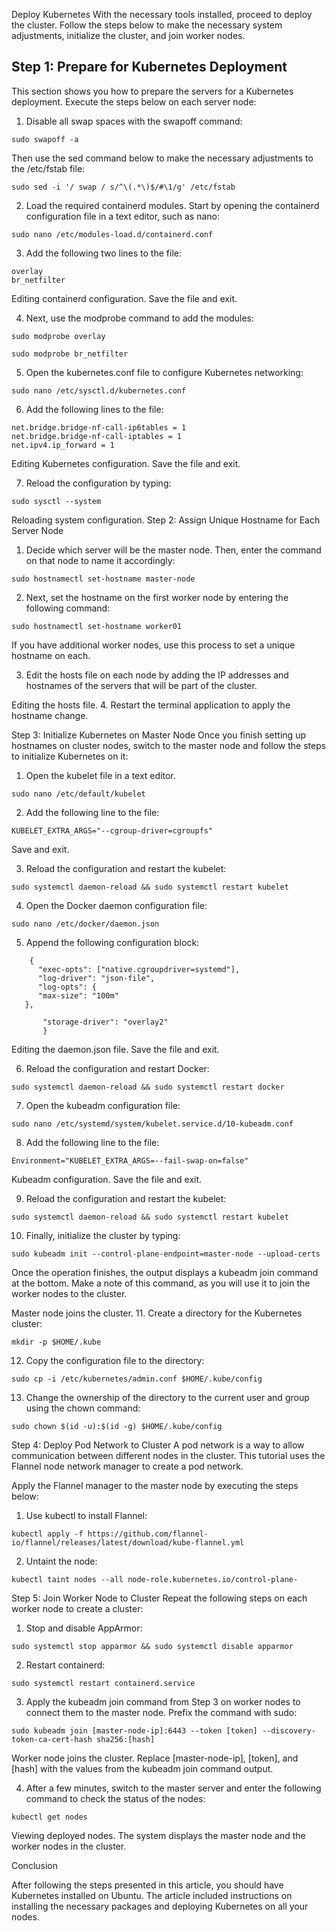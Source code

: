 Deploy Kubernetes
With the necessary tools installed, proceed to deploy the cluster. Follow the steps below to make the necessary system adjustments, initialize the cluster, and join worker nodes.

## Step 1: Prepare for Kubernetes Deployment
This section shows you how to prepare the servers for a Kubernetes deployment. Execute the steps below on each server node:

1. Disable all swap spaces with the swapoff command:
```
sudo swapoff -a
```

Then use the sed command below to make the necessary adjustments to the /etc/fstab file:
```
sudo sed -i '/ swap / s/^\(.*\)$/#\1/g' /etc/fstab
```
2. Load the required containerd modules. Start by opening the containerd configuration file in a text editor, such as nano:
```
sudo nano /etc/modules-load.d/containerd.conf
```
3. Add the following two lines to the file:
```
overlay
br_netfilter
```
Editing containerd configuration.
Save the file and exit.

4. Next, use the modprobe command to add the modules:
```
sudo modprobe overlay

sudo modprobe br_netfilter
```
5. Open the kubernetes.conf file to configure Kubernetes networking:
```
sudo nano /etc/sysctl.d/kubernetes.conf
```
6. Add the following lines to the file:
```
net.bridge.bridge-nf-call-ip6tables = 1
net.bridge.bridge-nf-call-iptables = 1
net.ipv4.ip_forward = 1
```
Editing Kubernetes configuration.
Save the file and exit.

7. Reload the configuration by typing:
```
sudo sysctl --system
```
Reloading system configuration.
Step 2: Assign Unique Hostname for Each Server Node
1. Decide which server will be the master node. Then, enter the command on that node to name it accordingly:
```
sudo hostnamectl set-hostname master-node
```
2. Next, set the hostname on the first worker node by entering the following command:
```
sudo hostnamectl set-hostname worker01
```
If you have additional worker nodes, use this process to set a unique hostname on each.

3. Edit the hosts file on each node by adding the IP addresses and hostnames of the servers that will be part of the cluster.

Editing the hosts file.
4. Restart the terminal application to apply the hostname change.

Step 3: Initialize Kubernetes on Master Node
Once you finish setting up hostnames on cluster nodes, switch to the master node and follow the steps to initialize Kubernetes on it:

1. Open the kubelet file in a text editor.
```
sudo nano /etc/default/kubelet
```
2. Add the following line to the file:
```
KUBELET_EXTRA_ARGS="--cgroup-driver=cgroupfs"
```
Save and exit.

3. Reload the configuration and restart the kubelet:
```
sudo systemctl daemon-reload && sudo systemctl restart kubelet
```
4. Open the Docker daemon configuration file:
```
sudo nano /etc/docker/daemon.json
```
5. Append the following configuration block:
```
    {
      "exec-opts": ["native.cgroupdriver=systemd"],
      "log-driver": "json-file",
      "log-opts": {
      "max-size": "100m"
   },

       "storage-driver": "overlay2"
       }
```
Editing the daemon.json file.
Save the file and exit.

6. Reload the configuration and restart Docker:
```
sudo systemctl daemon-reload && sudo systemctl restart docker
```
7. Open the kubeadm configuration file:
```
sudo nano /etc/systemd/system/kubelet.service.d/10-kubeadm.conf
```
8. Add the following line to the file:
```
Environment="KUBELET_EXTRA_ARGS=--fail-swap-on=false"
```
Kubeadm configuration.
Save the file and exit.

9. Reload the configuration and restart the kubelet:
```
sudo systemctl daemon-reload && sudo systemctl restart kubelet
```
10. Finally, initialize the cluster by typing:
```
sudo kubeadm init --control-plane-endpoint=master-node --upload-certs
```
Once the operation finishes, the output displays a kubeadm join command at the bottom. Make a note of this command, as you will use it to join the worker nodes to the cluster.

Master node joins the cluster.
11. Create a directory for the Kubernetes cluster:
```
mkdir -p $HOME/.kube
```
12. Copy the configuration file to the directory:
```
sudo cp -i /etc/kubernetes/admin.conf $HOME/.kube/config
```
13. Change the ownership of the directory to the current user and group using the chown command:
```
sudo chown $(id -u):$(id -g) $HOME/.kube/config
```
Step 4: Deploy Pod Network to Cluster
A pod network is a way to allow communication between different nodes in the cluster. This tutorial uses the Flannel node network manager to create a pod network.

Apply the Flannel manager to the master node by executing the steps below:

1. Use kubectl to install Flannel:
```
kubectl apply -f https://github.com/flannel-io/flannel/releases/latest/download/kube-flannel.yml
```
2. Untaint the node:
```
kubectl taint nodes --all node-role.kubernetes.io/control-plane-
```
Step 5: Join Worker Node to Cluster
Repeat the following steps on each worker node to create a cluster:

1. Stop and disable AppArmor:
```
sudo systemctl stop apparmor && sudo systemctl disable apparmor
```
2. Restart containerd:
```
sudo systemctl restart containerd.service
```
3. Apply the kubeadm join command from Step 3 on worker nodes to connect them to the master node. Prefix the command with sudo:
```
sudo kubeadm join [master-node-ip]:6443 --token [token] --discovery-token-ca-cert-hash sha256:[hash]
```
Worker node joins the cluster.
Replace [master-node-ip], [token], and [hash] with the values from the kubeadm join command output.

4. After a few minutes, switch to the master server and enter the following command to check the status of the nodes:
```
kubectl get nodes
```
Viewing deployed nodes.
The system displays the master node and the worker nodes in the cluster.

Conclusion

After following the steps presented in this article, you should have Kubernetes installed on Ubuntu. The article included instructions on installing the necessary packages and deploying Kubernetes on all your nodes.
